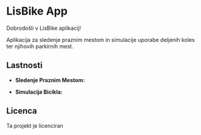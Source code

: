 # LisBike App

Dobrodošli v LisBike aplikacij!
[](https://github.com/LisBike/Platformno_odvisen_razvoj_aplikacij/blob/master/7bbda81b-f068-4114-85ae-c7bdd73f30c6.jpg)

Aplikacija za sledenje praznim mestom in simulacije uporabe deljenih koles ter njihovih parkirnih mest.

## Lastnosti

- **Sledenje Praznim Mestom:**

- **Simulacija Bicikla:**
  

## Licenca

Ta projekt je licenciran
